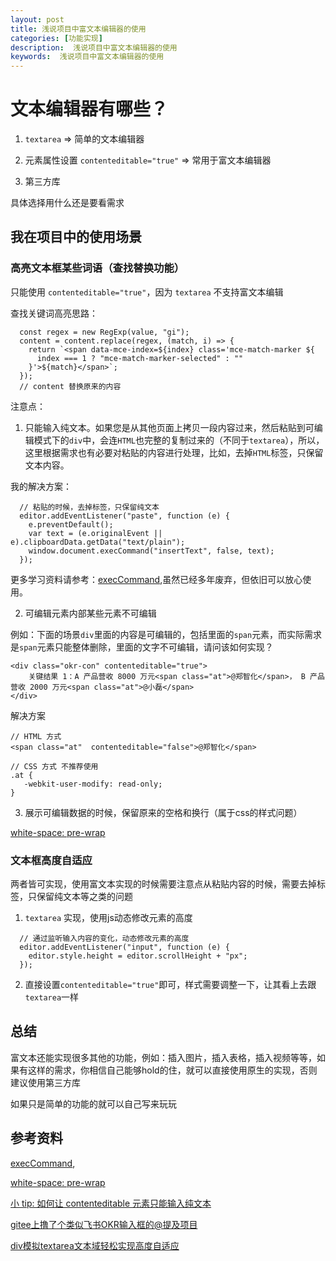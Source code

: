 ```yaml
---
layout: post
title: 浅说项目中富文本编辑器的使用
categories: [功能实现]
description:  浅说项目中富文本编辑器的使用
keywords:  浅说项目中富文本编辑器的使用
---
```


# 文本编辑器有哪些？

1. `textarea` => 简单的文本编辑器

2. 元素属性设置 `contenteditable="true"` => 常用于富文本编辑器

3. 第三方库

具体选择用什么还是要看需求

## 我在项目中的使用场景

### 高亮文本框某些词语（查找替换功能）
只能使用 `contenteditable="true"`，因为 `textarea` 不支持富文本编辑

查找关键词高亮思路：

```
  const regex = new RegExp(value, "gi");
  content = content.replace(regex, (match, i) => {
    return `<span data-mce-index=${index} class='mce-match-marker ${
      index === 1 ? "mce-match-marker-selected" : ""
    }'>${match}</span>`;
  });
  // content 替换原来的内容
```

注意点：

1. 只能输入纯文本。如果您是从其他页面上拷贝一段内容过来，然后粘贴到可编辑模式下的`div`中，会连`HTML`也完整的复制过来的（不同于`textarea`），所以，这里根据需求也有必要对粘贴的内容进行处理，比如，去掉`HTML`标签，只保留文本内容。

我的解决方案：

```
  // 粘贴的时候，去掉标签，只保留纯文本
  editor.addEventListener("paste", function (e) {
    e.preventDefault();
    var text = (e.originalEvent || e).clipboardData.getData("text/plain");
    window.document.execCommand("insertText", false, text);
  });
```

更多学习资料请参考：[execCommand](https://developer.mozilla.org/en-US/docs/Web/API/Document/execCommand),虽然已经多年废弃，但依旧可以放心使用。

2. 可编辑元素内部某些元素不可编辑

例如：下面的场景`div`里面的内容是可编辑的，包括里面的`span`元素，而实际需求是`span`元素只能整体删除，里面的文字不可编辑，请问该如何实现？

```
<div class="okr-con" contenteditable="true">
    关键结果 1：A 产品营收 8000 万元<span class="at">@郑智化</span>， B 产品营收 2000 万元<span class="at">@小磊</span>
</div>
```
解决方案
  
``` 
// HTML 方式
<span class="at"  contenteditable="false">@郑智化</span>

// CSS 方式 不推荐使用
.at {
   -webkit-user-modify: read-only;
}
```

3. 展示可编辑数据的时候，保留原来的空格和换行（属于css的样式问题）

[white-space: pre-wrap](https://developer.mozilla.org/zh-CN/docs/Web/CSS/white-space#pre)

### 文本框高度自适应
两者皆可实现，使用富文本实现的时候需要注意点从粘贴内容的时候，需要去掉标签，只保留纯文本等之类的问题

1. `textarea` 实现，使用js动态修改元素的高度

```
  // 通过监听输入内容的变化，动态修改元素的高度
  editor.addEventListener("input", function (e) {
    editor.style.height = editor.scrollHeight + "px";
  });
```

2. 直接设置`contenteditable="true"`即可，样式需要调整一下，让其看上去跟`textarea`一样

## 总结
富文本还能实现很多其他的功能，例如：插入图片，插入表格，插入视频等等，如果有这样的需求，你相信自己能够hold的住，就可以直接使用原生的实现，否则建议使用第三方库

如果只是简单的功能的就可以自己写来玩玩
## 参考资料
[execCommand](https://developer.mozilla.org/en-US/docs/Web/API/Document/execCommand),

[white-space: pre-wrap](https://developer.mozilla.org/zh-CN/docs/Web/CSS/white-space#pre)

[小 tip: 如何让 contenteditable 元素只能输入纯文本](https://www.zhangxinxu.com/wordpress/2016/01/contenteditable-plaintext-only/)

[gitee上撸了个类似飞书OKR输入框的@提及项目](https://www.zhangxinxu.com/wordpress/2022/08/gitee-feishu-okr-at-mention/)

[div模拟textarea文本域轻松实现高度自适应](https://www.zhangxinxu.com/wordpress/2010/12/div-textarea-height-auto/)


